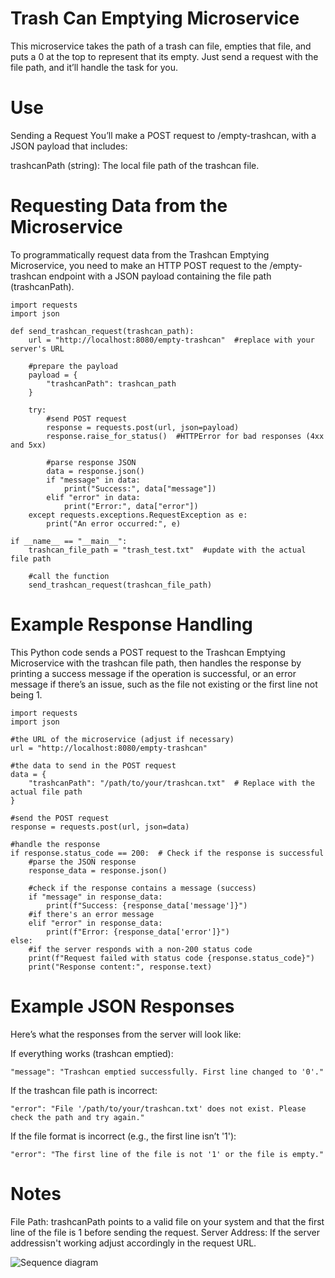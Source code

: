 # Trash Can Emptying Microservice

This microservice takes the path of a trash can file, empties that file, and puts a 0 at the top to represent that its empty. Just send a request with the file path, and it’ll handle the task for you.

# Use

Sending a Request
You’ll make a POST request to /empty-trashcan, with a JSON payload that includes:

trashcanPath (string): The local file path of the trashcan file.

# Requesting Data from the Microservice

To programmatically request data from the Trashcan Emptying Microservice, you need to make an HTTP POST request to the /empty-trashcan endpoint with a JSON payload containing the file path (trashcanPath).

    import requests
    import json

    def send_trashcan_request(trashcan_path):
        url = "http://localhost:8080/empty-trashcan"  #replace with your server's URL
    
        #prepare the payload
        payload = {
            "trashcanPath": trashcan_path
        }
    
        try:
            #send POST request
            response = requests.post(url, json=payload)
            response.raise_for_status()  #HTTPError for bad responses (4xx and 5xx)
            
            #parse response JSON
            data = response.json()
            if "message" in data:
                print("Success:", data["message"])
            elif "error" in data:
                print("Error:", data["error"])
        except requests.exceptions.RequestException as e:
            print("An error occurred:", e)
    
    if __name__ == "__main__":
        trashcan_file_path = "trash_test.txt"  #update with the actual file path
    
        #call the function
        send_trashcan_request(trashcan_file_path)

# Example Response Handling

This Python code sends a POST request to the Trashcan Emptying Microservice with the trashcan file path, then handles the response by printing a success message if the operation is successful, or an error message if there’s an issue, such as the file not existing or the first line not being 1.

    import requests
    import json
    
    #the URL of the microservice (adjust if necessary)
    url = "http://localhost:8080/empty-trashcan"
    
    #the data to send in the POST request
    data = {
        "trashcanPath": "/path/to/your/trashcan.txt"  # Replace with the actual file path
    }
    
    #send the POST request
    response = requests.post(url, json=data)
    
    #handle the response
    if response.status_code == 200:  # Check if the response is successful
        #parse the JSON response
        response_data = response.json()
    
        #check if the response contains a message (success)
        if "message" in response_data:
            print(f"Success: {response_data['message']}")
        #if there's an error message
        elif "error" in response_data:
            print(f"Error: {response_data['error']}")
    else:
        #if the server responds with a non-200 status code
        print(f"Request failed with status code {response.status_code}")
        print("Response content:", response.text)


# Example JSON Responses
Here’s what the responses from the server will look like:

If everything works (trashcan emptied):

    "message": "Trashcan emptied successfully. First line changed to '0'."

If the trashcan file path is incorrect:

    "error": "File '/path/to/your/trashcan.txt' does not exist. Please check the path and try again."

If the file format is incorrect (e.g., the first line isn’t '1'):

    "error": "The first line of the file is not '1' or the file is empty."

# Notes
File Path: trashcanPath points to a valid file on your system and that the first line of the file is 1 before sending the request.
Server Address: If the server addressisn't working adjust accordingly in the request URL.

![Sequence diagram](https://github.com/user-attachments/assets/b618820a-feb6-4b2d-9306-9c4d1b1bb89a)
